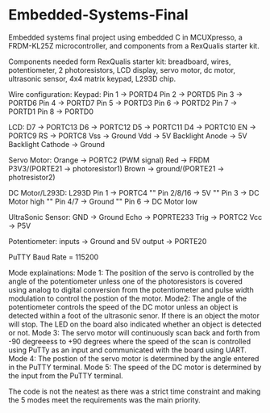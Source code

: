 # Embedded-Systems-Final
Embedded systems final project using embedded C in MCUXpresso, a FRDM-KL25Z microcontroller, and components from a RexQualis starter kit. 

Components needed form RexQualis starter kit: breadboard, wires, potentiometer, 2 photoresistors, LCD display, servo motor, dc motor, ultrasonic sensor, 4x4 matrix keypad, L293D chip.

Wire configuration:
Keypad: 
Pin 1 -> PORTD4
Pin 2 -> PORTD5
Pin 3 -> PORTD6
Pin 4 -> PORTD7
Pin 5 -> PORTD3
Pin 6 -> PORTD2
Pin 7 -> PORTD1
Pin 8 -> PORTD0

LCD:
D7 -> PORTC13
D6 -> PORTC12
D5 -> PORTC11
D4 -> PORTC10
EN -> PORTC9
RS -> PORTC8
Vss -> Ground
Vdd -> 5V
Backlight Anode -> 5V
Backlight Cathode -> Ground

Servo Motor:
Orange -> PORTC2 (PWM signal)
Red -> FRDM P3V3/(PORTE21 -> photoresistor1)
Brown -> ground/(PORTE21 -> photresistor2)

DC Motor/L293D:
L293D Pin 1 -> PORTC4
"" Pin 2/8/16 -> 5V
"" Pin 3 -> DC Motor high
"" Pin 4/7 -> Ground
"" Pin 6 -> DC Motor low

UltraSonic Sensor:
GND -> Ground
Echo -> POPRTE233
Trig -> PORTC2
Vcc -> P5V

Potentiometer:
inputs -> Ground and 5V
output -> PORTE20

PuTTY Baud Rate = 115200

Mode explainations:
  Mode 1:
    The position of the servo is controlled by the angle of the potentiometer unless one of the photoresistors is covered using       analog to digital conversion from the potentiometer and pulse width modulation to control the postion of the motor.
  Mode2:
    The angle of the potentiometer controls the speed of the DC motor unless an object is detected within a foot of the ultrasonic     senor. If there is an object the motor will stop. The LED on the board also indicated whether an object is detected or not.
  Mode 3:
    The servo motor will continuously scan back and forth from -90 degreeess to +90 degrees where the speed of the scan is             controlled using PuTTy as an input and communicated with the board using UART.
  Mode 4:
    The postion of the servo motor is determined by the angle entered in the PuTTY terminal. 
  Mode 5:
    The speed of the DC motor is determined by the input from the PuTTY terminal. 
    
The code is not the neatest as there was a strict time constraint and making the 5 modes meet the requirements was the main priority.
